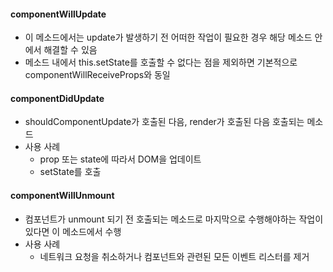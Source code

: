 
#### componentWillUpdate
- 이 메소드에서는 update가 발생하기 전 어떠한 작업이 필요한 경우 해당 메소드 안에서 해결할 수 있음
- 메소드 내에서 this.setState를 호출할 수 없다는 점을 제외하면 기본적으로 componentWillReceiveProps와 동일

#### componentDidUpdate
- shouldComponentUpdate가 호출된 다음, render가 호출된 다음 호출되는 메소드
- 사용 사례
	- prop 또는 state에 따라서 DOM을 업데이트
	- setState를 호출

#### componentWillUnmount
- 컴포넌트가 unmount 되기 전 호출되는 메소드로 마지막으로 수행해야하는 작업이 있다면 이 메소드에서 수행
- 사용 사례
	- 네트워크 요청을 취소하거나 컴포넌트와 관련된 모든 이벤트 리스터를 제거
